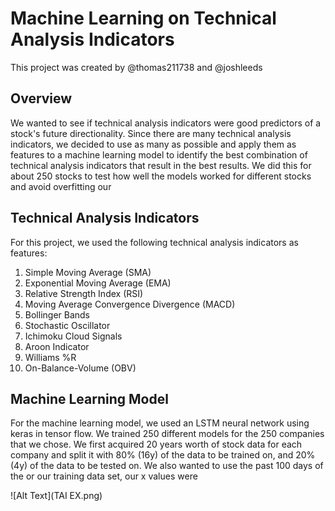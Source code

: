 # Machine Learning on Technical Analysis Indicators
This project was created by @thomas211738 and @joshleeds

## Overview
We wanted to see if technical analysis indicators were good predictors of a stock's future directionality. Since there are many technical analysis indicators, we decided to use as many as possible and apply them as features to a machine learning model to identify the best combination of technical analysis indicators that result in the best results. We did this for about 250 stocks to test how well the models worked for different stocks and avoid overfitting our 

## Technical Analysis Indicators
For this project, we used the following technical analysis indicators as features:

1. Simple Moving Average (SMA)
2. Exponential Moving Average (EMA)
3. Relative Strength Index (RSI)
4. Moving Average Convergence Divergence (MACD)
5. Bollinger Bands
6. Stochastic Oscillator
7. Ichimoku Cloud Signals
8. Aroon Indicator
9. Williams %R
10. On-Balance-Volume (OBV)

## Machine Learning Model
For the machine learning model, we used an LSTM neural network using keras in tensor flow. We trained 250 different models for the 250 companies that we chose. We first acquired 20 years worth of stock data for each company and split it with 80% (16y) of the data to be trained on, and 20% (4y) of the data to be tested on. We also wanted to use the past 100 days of the or our training data set, our x values were 

![Alt Text](TAI EX.png)

